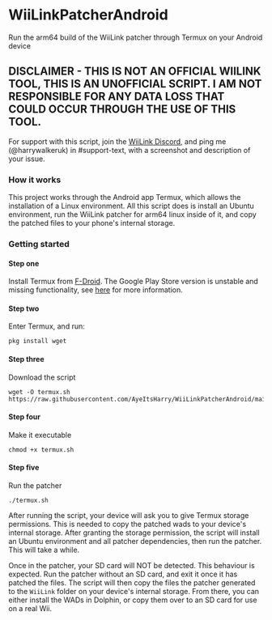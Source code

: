 # WiiLinkPatcherAndroid
Run the arm64 build of the WiiLink patcher through Termux on your Android device 

## DISCLAIMER - THIS IS NOT AN OFFICIAL WIILINK TOOL, THIS IS AN UNOFFICIAL SCRIPT. I AM NOT RESPONSIBLE FOR ANY DATA LOSS THAT COULD OCCUR THROUGH THE USE OF THIS TOOL.

For support with this script, join the [WiiLink Discord](https://discord.gg/wiilink), and ping me (@harrywalkeruk) in #support-text, with a screenshot and description of your issue.

### How it works
This project works through the Android app Termux, which allows the installation of a Linux environment. All this script does is install an Ubuntu environment, run the WiiLink patcher for arm64 linux inside of it, and copy the patched files to your phone's internal storage.

### Getting started
#### Step one
Install Termux from [F-Droid](https://f-droid.org/en/packages/com.termux/). The Google Play Store version is unstable and missing functionality, see [here](https://github.com/termux-play-store/) for more information.
#### Step two
Enter Termux, and run:
```
pkg install wget
```
#### Step three
Download the script
```
wget -O termux.sh https://raw.githubusercontent.com/AyeItsHarry/WiiLinkPatcherAndroid/main/termux.sh
```
#### Step four
Make it executable
```
chmod +x termux.sh
```
#### Step five
Run the patcher
```
./termux.sh
```
After running the script, your device will ask you to give Termux storage permissions. This is needed to copy the patched wads to your device's internal storage. After granting the storage permission, the script will install an Ubuntu environment and all patcher dependencies, then run the patcher. This will take a while.

Once in the patcher, your SD card will NOT be detected. This behaviour is expected. Run the patcher without an SD card, and exit it once it has patched the files. The script will then copy the files the patcher generated to the `WiiLink` folder on your device's internal storage. From there, you can either install the WADs in Dolphin, or copy them over to an SD card for use on a real Wii.
